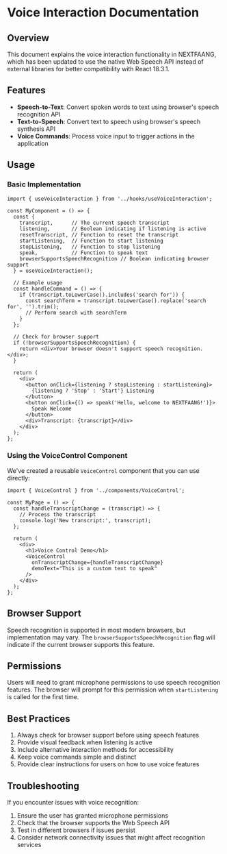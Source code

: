 # Voice Interaction Documentation

## Overview

This document explains the voice interaction functionality in NEXTFAANG, which has been updated to use the native Web Speech API instead of external libraries for better compatibility with React 18.3.1.

## Features

- **Speech-to-Text**: Convert spoken words to text using browser's speech recognition API
- **Text-to-Speech**: Convert text to speech using browser's speech synthesis API
- **Voice Commands**: Process voice input to trigger actions in the application

## Usage

### Basic Implementation

```tsx
import { useVoiceInteraction } from '../hooks/useVoiceInteraction';

const MyComponent = () => {
  const {
    transcript,      // The current speech transcript
    listening,       // Boolean indicating if listening is active
    resetTranscript, // Function to reset the transcript
    startListening,  // Function to start listening
    stopListening,   // Function to stop listening
    speak,           // Function to speak text
    browserSupportsSpeechRecognition // Boolean indicating browser support
  } = useVoiceInteraction();

  // Example usage
  const handleCommand = () => {
    if (transcript.toLowerCase().includes('search for')) {
      const searchTerm = transcript.toLowerCase().replace('search for', '').trim();
      // Perform search with searchTerm
    }
  };

  // Check for browser support
  if (!browserSupportsSpeechRecognition) {
    return <div>Your browser doesn't support speech recognition.</div>;
  }

  return (
    <div>
      <button onClick={listening ? stopListening : startListening}>
        {listening ? 'Stop' : 'Start'} Listening
      </button>
      <button onClick={() => speak('Hello, welcome to NEXTFAANG!')}>
        Speak Welcome
      </button>
      <div>Transcript: {transcript}</div>
    </div>
  );
};
```

### Using the VoiceControl Component

We've created a reusable `VoiceControl` component that you can use directly:

```tsx
import { VoiceControl } from '../components/VoiceControl';

const MyPage = () => {
  const handleTranscriptChange = (transcript) => {
    // Process the transcript
    console.log('New transcript:', transcript);
  };

  return (
    <div>
      <h1>Voice Control Demo</h1>
      <VoiceControl 
        onTranscriptChange={handleTranscriptChange}
        demoText="This is a custom text to speak"
      />
    </div>
  );
};
```

## Browser Support

Speech recognition is supported in most modern browsers, but implementation may vary. The `browserSupportsSpeechRecognition` flag will indicate if the current browser supports this feature.

## Permissions

Users will need to grant microphone permissions to use speech recognition features. The browser will prompt for this permission when `startListening` is called for the first time.

## Best Practices

1. Always check for browser support before using speech features
2. Provide visual feedback when listening is active
3. Include alternative interaction methods for accessibility
4. Keep voice commands simple and distinct
5. Provide clear instructions for users on how to use voice features

## Troubleshooting

If you encounter issues with voice recognition:

1. Ensure the user has granted microphone permissions
2. Check that the browser supports the Web Speech API
3. Test in different browsers if issues persist
4. Consider network connectivity issues that might affect recognition services